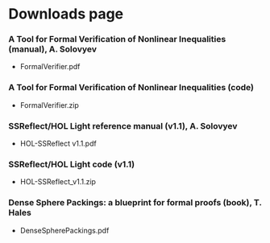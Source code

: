 # Downloads page


### A Tool for Formal Verification of Nonlinear Inequalities (manual), A. Solovyev

* FormalVerifier.pdf

### A Tool for Formal Verification of Nonlinear Inequalities (code)

* FormalVerifier.zip

### SSReflect/HOL Light reference manual (v1.1), A. Solovyev

* HOL-SSReflect v1.1.pdf

### SSReflect/HOL Light code (v1.1)

* HOL-SSReflect_v1.1.zip

### Dense Sphere Packings: a blueprint for formal proofs (book), T. Hales

* DenseSpherePackings.pdf 
